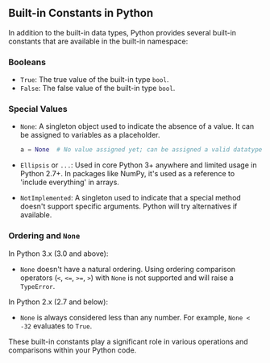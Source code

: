 ## Built-in Constants in Python

In addition to the built-in data types, Python provides several built-in constants that are available in the built-in namespace:

### Booleans

- `True`: The true value of the built-in type `bool`.
- `False`: The false value of the built-in type `bool`.

### Special Values

- `None`: A singleton object used to indicate the absence of a value. It can be assigned to variables as a placeholder.
  ```python
  a = None  # No value assigned yet; can be assigned a valid datatype later
  ```

- `Ellipsis` or `...`: Used in core Python 3+ anywhere and limited usage in Python 2.7+. In packages like NumPy, it's used as a reference to 'include everything' in arrays.

- `NotImplemented`: A singleton used to indicate that a special method doesn't support specific arguments. Python will try alternatives if available.

### Ordering and `None`

In Python 3.x (3.0 and above):

- `None` doesn't have a natural ordering. Using ordering comparison operators (`<`, `<=`, `>=`, `>`) with `None` is not supported and will raise a `TypeError`.

In Python 2.x (2.7 and below):

- `None` is always considered less than any number. For example, `None < -32` evaluates to `True`.

These built-in constants play a significant role in various operations and comparisons within your Python code.